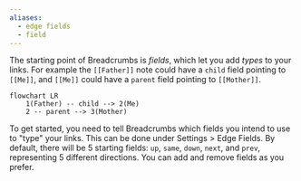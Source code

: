 ```yaml
---
aliases:
  - edge fields
  - field
---
```



The starting point of Breadcrumbs is _fields_, which let you add _types_ to your links. For example the `[[Father]]` note could have a `child` field pointing to `[[Me]]`, and `[[Me]]` could have a `parent` field pointing to `[[Mother]]`.

```mermaid
flowchart LR
	1(Father) -- child --> 2(Me)
	2 -- parent --> 3(Mother)
```

To get started, you need to tell Breadcrumbs which fields you intend to use to "type" your links. This can be done under Settings > Edge Fields. By default, there will be 5 starting fields: `up`, `same`, `down`, `next`, and `prev`, representing 5 different directions. You can add and remove fields as you prefer.
